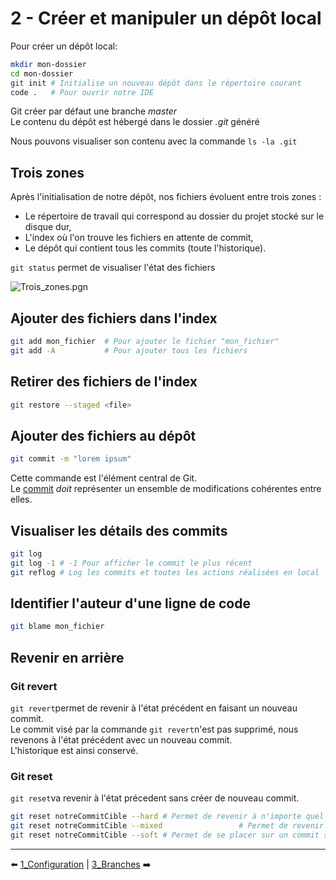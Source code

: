 # 2 - Créer et manipuler un dépôt local

Pour créer un dépôt local:
```sh
mkdir mon-dossier
cd mon-dossier
git init # Initialise un nouveau dépôt dans le répertoire courant
code .   # Pour ouvrir notre IDE
```

Git créer par défaut une branche _master_ <br/>
Le contenu du dépôt est hébergé dans le dossier _.git_ généré<br/>

Nous pouvons visualiser son contenu avec la commande ```ls -la .git```

## Trois zones

Après l'initialisation de notre dépôt, nos fichiers évoluent entre trois zones :
* Le répertoire de travail qui correspond au dossier du projet stocké sur le disque dur,
* L'index où l'on trouve les fichiers en attente de commit,
* Le dépôt qui contient tous les commits (toute l'historique).

```git status``` permet de visualiser l'état des fichiers
<br/>

![Trois_zones.pgn](https://github.com/nicolas-sanch/versions-du-code-source/blob/main/2_Depot/Trois_zones.png)


## Ajouter des fichiers dans l'index

```sh
git add mon_fichier  # Pour ajouter le fichier "mon_fichier"
git add -A           # Pour ajouter tous les fichiers
```

## Retirer des fichiers de l'index

```sh
git restore --staged <file>
```

## Ajouter des fichiers au dépôt

```sh
git commit -m "lorem ipsum"
```

Cette commande est l'élément central de Git. <br/>
Le [commit](https://git-scm.com/docs/git-commit/fr) _doit_ représenter un ensemble de modifications cohérentes entre elles.

## Visualiser les détails des commits

```sh
git log
git log -1 # -1 Pour afficher le commit le plus récent
git reflog # Log les commits et toutes les actions réalisées en local
```

## Identifier l'auteur d'une ligne de code

```sh
git blame mon_fichier
```

## Revenir en arrière

### Git revert

```git revert```permet de revenir à l'état précédent en faisant un nouveau commit.<br/>
Le commit visé par la commande ```git revert```n'est pas supprimé, nous revenons à l'état précédent avec un nouveau commit.<br/>
L'historique est ainsi conservé.<br/>

### Git reset

```git reset```va revenir à l'état précedent sans créer de nouveau commit.

```sh
git reset notreCommitCible --hard # Permet de revenir à n'importe quel commit en supprimant tout ce qui est ultérieur
git reset notreCommitCible --mixed                 # Permet de revenir juste après le commit cible sans supprimer les modifications en cours
git reset notreCommitCible --soft # Permet de se placer sur un commit spécifique afin de voir le code à un instant donné
```

---

⬅️ [1_Configuration](https://github.com/nicolas-sanch/versions-du-code-source/1_Configuration/blob/main/README.md) | [3_Branches](https://github.com/nicolas-sanch/versions-du-code-source/blob/main/3_Branches/README.md)  ➡️
